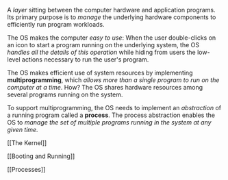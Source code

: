 A *layer* sitting between the computer hardware and application programs. Its primary purpose is to *manage* the underlying hardware components to efficiently run program workloads.

The OS makes the computer *easy to use*: When the user double-clicks on an icon to start a program running on the underlying system, the OS *handles all the details of this operation* while hiding from users the low-level actions necessary to run the user's program.

The OS makes efficient use of system resources by implementing **multiprogramming**, which *allows more than a single program to run on the computer at a time*. How? The OS shares hardware resources among several programs running on the system.

To support multiprogramming, the OS needs to implement an *abstraction* of a running program called a **process**. The process abstraction enables the OS to *manage the set of multiple programs running in the system at any given time.*

[[The Kernel]]

[[Booting and Running]]

[[Processes]]
